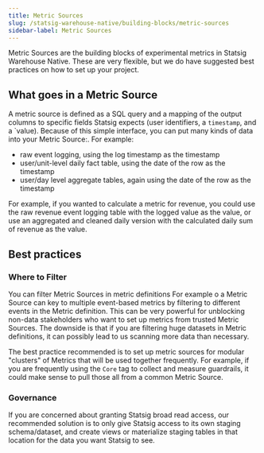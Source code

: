 ```yaml
---
title: Metric Sources
slug: /statsig-warehouse-native/building-blocks/metric-sources
sidebar-label: Metric Sources
---
```


Metric Sources are the building blocks of experimental metrics in Statsig Warehouse Native. These are very flexible,
but we do have suggested best practices on how to set up your project.

## What goes in a Metric Source

A metric source is defined as a SQL query and a mapping of the output columns to specific fields
Statsig expects (user identifiers, a `timestamp`, and a `value). Because of this simple interface, you can
put many kinds of data into your Metric Source:. For example:

- raw event logging, using the log timestamp as the timestamp
- user/unit-level daily fact table, using the date of the row as the timestamp
- user/day level aggregate tables, again using the date of the row as the timestamp

For example, if you wanted to calculate a metric for revenue, you could use the raw revenue event
logging table with the logged value as the value, or use an aggregated and cleaned daily version
with the calculated daily sum of revenue as the value.

## Best practices

### Where to Filter

You can filter Metric Sources in metric definitions For example o a Metric Source can key to multiple event-based metrics
by filtering to different events in the Metric definition. This can be very powerful for unblocking non-data stakeholders
who want to set up metrics from trusted Metric Sources. The downside is that if you are filtering huge datasets in Metric
definitions, it can possibly lead to us scanning more data than necessary.

The best practice recommended is to set up metric sources for modular "clusters" of Metrics that will be used together
frequently. For example, if you are frequently using the `Core` tag to collect and measure guardrails, it could make sense
to pull those all from a common Metric Source.

### Governance

If you are concerned about granting Statsig broad read access, our recommended solution is to only give Statsig access
to its own staging schema/dataset, and create views or materialize staging tables in that location for the data you want
Statsig to see.
